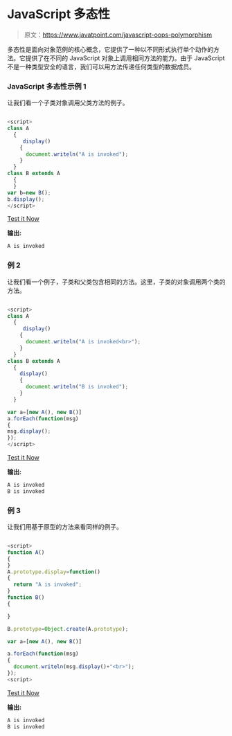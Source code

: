 # JavaScript 多态性

> 原文：<https://www.javatpoint.com/javascript-oops-polymorphism>

多态性是面向对象范例的核心概念，它提供了一种以不同形式执行单个动作的方法。它提供了在不同的 JavaScript 对象上调用相同方法的能力。由于 JavaScript 不是一种类型安全的语言，我们可以用方法传递任何类型的数据成员。

### JavaScript 多态性示例 1

让我们看一个子类对象调用父类方法的例子。

```js

<script>
class A
  {
     display()
    {
      document.writeln("A is invoked");
    }
  }
class B extends A
  {
  }
var b=new B();
b.display();
</script>

```

[Test it Now](https://www.javatpoint.com/oprweb/test.jsp?filename=JavaScriptPolymorphismExample1)

**输出:**

```js
A is invoked

```

### 例 2

让我们看一个例子，子类和父类包含相同的方法。这里，子类的对象调用两个类的方法。

```js

<script>
class A
  {
     display()
    {
      document.writeln("A is invoked<br>");
    }
  }
class B extends A
  {
    display()
    {
      document.writeln("B is invoked");
    }
  }

var a=[new A(), new B()]
a.forEach(function(msg)
{
msg.display();
});
</script>

```

[Test it Now](https://www.javatpoint.com/oprweb/test.jsp?filename=JavaScriptPolymorphismExample2)

**输出:**

```js
A is invoked
B is invoked

```

### 例 3

让我们用基于原型的方法来看同样的例子。

```js

<script>
function A()
{
}
A.prototype.display=function()
{
  return "A is invoked";
}
function B()
{

}

B.prototype=Object.create(A.prototype);

var a=[new A(), new B()]

a.forEach(function(msg)
{
  document.writeln(msg.display()+"<br>");
});
<script>

```

[Test it Now](https://www.javatpoint.com/oprweb/test.jsp?filename=JavaScriptPolymorphismExample3)

**输出:**

```js
A is invoked
B is invoked

```
